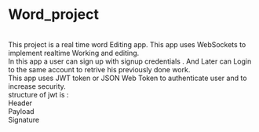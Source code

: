 # Word_project
<br>
This project is a real time word Editing app.  This app uses WebSockets to implement realtime Working and editing. 
<br>
In this app a user can sign up with signup credentials . And Later can Login to the same account to retrive his previously done work.
<br>
This app uses JWT token or JSON Web Token to authenticate user and to increase security.
<br>
structure of jwt is :<br> Header <br>Payload<br>Signature

